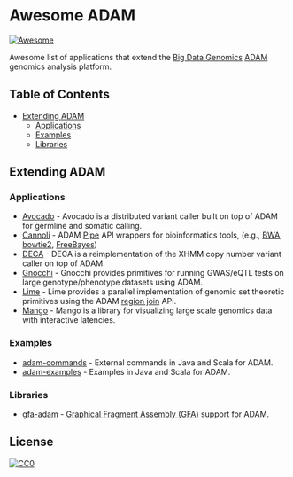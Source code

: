 # Awesome ADAM

[![Awesome](https://awesome.re/badge.svg)](https://awesome.re)

Awesome list of applications that extend the [Big Data Genomics](https://github.com/bigdatagenomics)
[ADAM](https://github.com/bigdatagenomics/adam) genomics analysis platform.


## Table of Contents

- [Extending ADAM](#extending-adam)
  - [Applications](#applications)
  - [Examples](#examples)
  - [Libraries](#libraries)


## Extending ADAM

### Applications

* [Avocado](https://github.com/bigdatagenomics/avocado) - Avocado is a distributed
  variant caller built on top of ADAM for germline and somatic calling.
* [Cannoli](https://github.com/bigdatagenomics/cannoli) - ADAM
  [Pipe](http://adam.readthedocs.io/en/latest/api/pipes/) API wrappers for bioinformatics
  tools, (e.g.,
  [BWA](https://github.com/lh3/bwa),
  [bowtie2](http://bowtie-bio.sourceforge.net/bowtie2/index.shtml),
  [FreeBayes](https://github.com/ekg/freebayes))
* [DECA](https://github.com/bigdatagenomics/deca) - DECA is a reimplementation of the
  XHMM copy number variant caller on top of ADAM.
* [Gnocchi](https://github.com/bigdatagenomics/gnocchi) - Gnocchi provides primitives
  for running GWAS/eQTL tests on large genotype/phenotype datasets using ADAM.
* [Lime](https://github.com/bigdatagenomics/lime) - Lime provides a
  parallel implementation of genomic set theoretic primitives using the ADAM
  [region join](http://adam.readthedocs.io/en/latest/api/joins/) API.
* [Mango](https://github.com/bigdatagenomics/mango) - Mango is a library for
  visualizing large scale genomics data with interactive latencies.

### Examples

* [adam-commands](https://github.com/heuermh/adam-commands) - External commands in
  Java and Scala for ADAM.
* [adam-examples](https://github.com/heuermh/adam-examples) - Examples in Java
  and Scala for ADAM.

### Libraries

* [gfa-adam](https://github.com/heuermh/gfa-adam) - [Graphical Fragment Assembly
  (GFA)](https://github.com/GFA-spec/GFA-spec) support for ADAM.


## License

[![CC0](http://mirrors.creativecommons.org/presskit/buttons/88x31/svg/cc-zero.svg)](https://creativecommons.org/publicdomain/zero/1.0/)
